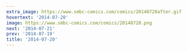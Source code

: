 ```yaml
---
extra_image: https://www.smbc-comics.com/comics/20140720after.gif
hovertext: '2014-07-20'
image: https://www.smbc-comics.com/comics/20140720.png
next: '2014-07-21'
prev: '2014-07-19'
title: '2014-07-20'
---
```

